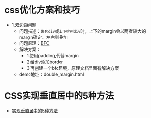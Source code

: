 # css优化方案和技巧
* 1.双边距问题
    * 问题描述：`嵌套div`或`上下排列div`时，上下的margin会以两者较大的margin确定，左右则叠加
    * 问题原理：[BFC](http://web.jobbole.com/84808/)
    * 解决方案：
        * 1.使用padding,代替margin
        * 2.给div添加border
        * 3.再创建一个bfc环境，原理文档里面有解决方案
    * demo地址：double_margin.html
    
# CSS实现垂直居中的5种方法
 * [实现垂直居中的5种方法](https://www.qianduan.net/css-to-achieve-the-vertical-center-of-the-five-kinds-of-methods/)
